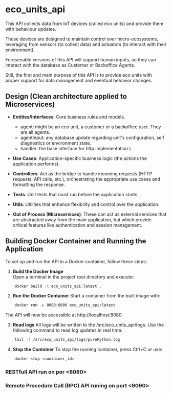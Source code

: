 # eco_units_api
This API collects data from IoT devices (called eco units) and provide them with behaviour updates.

Those devices are designed to maintain control over micro-ecosystems, leveraging from sensors (to collect data) and actuators (to interact with their environment).

Foreseeable versions of this API will support human inputs, so they can interact with the database as Customer or Backoffice Agents.

Still, the first and main purpose of this API is to provide eco units with proper support for data management and eventual behavior changes.

## Design (Clean architecture applied to Microservices)

- **Entities/Interfaces**: Core business rules and models.
    - agent: might be an eco unit, a customer or a backoffice user. They are all agents.
    - agentInput: any database update regarding unit's configuration, self diagnostics or environment state.
    - handler: the base interface for http implementation.\

- **Use Cases**: Application-specific business logic (the actions the application performs).

- **Controllers**: Act as the bridge to handle incoming requests (HTTP requests, API calls, etc.), orchestrating the appropriate use cases and formatting the response.

- **Tests**: Unit tests that must run before the application starts.

- **Utils**: Utilities that enhance flexibility and control over the application.

- **Out of Process (Microservices)**: These can act as external services that are abstracted away from the main application, but which provide critical features like authentication and session management.

## Building Docker Container and Running the Application

To set up and run the API in a Docker container, follow these steps:

1. **Build the Docker Image**  
Open a terminal in the project root directory and execute:  
```bash
    docker build -t eco_units_api:latest .
```

2. **Run the Docker Container**
Start a container from the built image with:
```bash
    docker run -p 8080:8080 eco_units_api:latest
```
The API will now be accessible at http://localhost:8080.

3. **Read logs**
All logs will be written to the /src/eco_units_api/logs.
Use the following command to read log updates in real time:
```bash
    tail -f /src/eco_units_api/logs/purePython.log
```

4. **Stop the Container**
To stop the running container, press Ctrl+C or use:
```bash
    docker stop <container_id>
```

### RESTfull API run on por <8080>

### Remote Procedure Call (RPC) API runing on port <9090>

